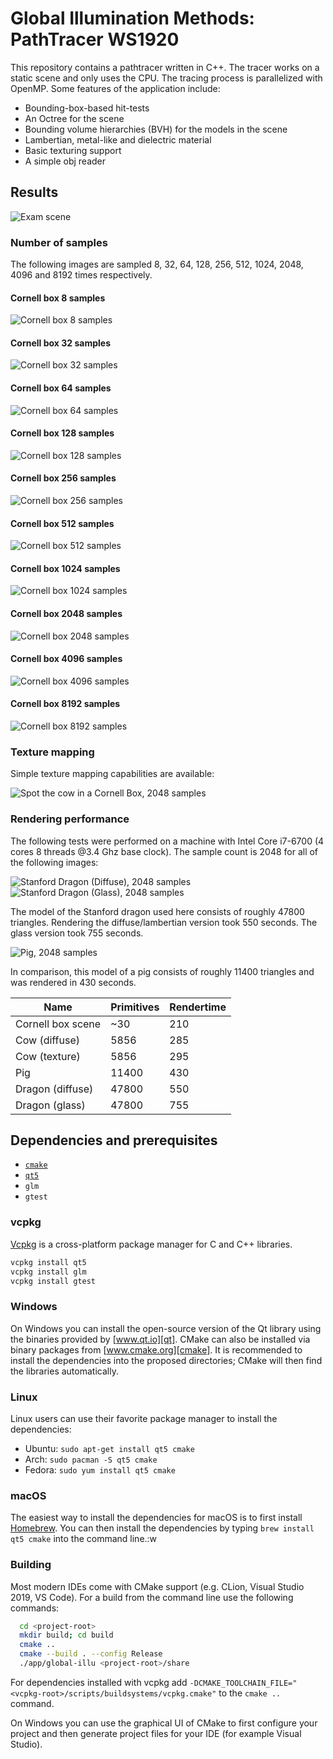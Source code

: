 
# Global Illumination Methods: PathTracer WS1920

This repository contains a pathtracer written in C++. The tracer works on a static scene and only uses the CPU. The tracing process is parallelized with OpenMP. Some features of the application include:

- Bounding-box-based hit-tests
- An Octree for the scene
- Bounding volume hierarchies (BVH) for the models in the scene
- Lambertian, metal-like and dielectric material
- Basic texturing support
- A simple obj reader

## Results

![Exam scene][exam-scene]

### Number of samples

The following images are sampled 8, 32, 64, 128, 256, 512, 1024, 2048, 4096 and 8192 times respectively.

#### Cornell box 8 samples

![Cornell box 8 samples][cornell-8]

#### Cornell box 32 samples

![Cornell box 32 samples][cornell-32]

#### Cornell box 64 samples

![Cornell box 64 samples][cornell-64]

#### Cornell box 128 samples

![Cornell box 128 samples][cornell-128]

#### Cornell box 256 samples

![Cornell box 256 samples][cornell-256]

#### Cornell box 512 samples

![Cornell box 512 samples][cornell-512]

#### Cornell box 1024 samples

![Cornell box 1024 samples][cornell-1024]

#### Cornell box 2048 samples

![Cornell box 2048 samples][cornell-2048]

#### Cornell box 4096 samples

![Cornell box 4096 samples][cornell-4096]

#### Cornell box 8192 samples

![Cornell box 8192 samples][cornell-8192]

### Texture mapping

Simple texture mapping capabilities are available:

![Spot the cow in a Cornell Box, 2048 samples][spot]

### Rendering performance

The following tests were performed on a machine with Intel Core i7-6700 (4 cores 8 threads @3.4 Ghz base clock). The sample count is 2048 for all of the following images:

![Stanford Dragon (Diffuse), 2048 samples][dragon-lambertian]
![Stanford Dragon (Glass), 2048 samples][dragon-dielectric]

The model of the Stanford dragon used here consists of roughly 47800 triangles. Rendering the diffuse/lambertian version took 550 seconds. The glass version took 755 seconds.

![Pig, 2048 samples][pig]

In comparison, this model of a pig consists of roughly 11400 triangles and was rendered in 430 seconds.

| Name              | Primitives    | Rendertime    |
| ----------------- | ------------- | ------------- |
| Cornell box scene | ~30           | 210           |
| Cow (diffuse)     | 5856          | 285           |
| Cow (texture)     | 5856          | 295           |
| Pig               | 11400         | 430           |
| Dragon (diffuse)  | 47800         | 550           |
| Dragon (glass)    | 47800         | 755           |

## Dependencies and prerequisites

- [`cmake`][cmake]
- [`qt5`][qt]
- `glm`
- `gtest`

### vcpkg

[Vcpkg][vcpkg] is a cross-platform package manager for C and C++ libraries.

```bash
vcpkg install qt5
vcpkg install glm
vcpkg install gtest
```

### Windows

On Windows you can install the open-source version of the Qt library using the binaries provided by [www.qt.io][qt]. CMake can also be installed via binary packages from [www.cmake.org][cmake]. It is recommended to install the dependencies into the proposed directories; CMake will then find the libraries automatically.

### Linux

Linux users can use their favorite package manager to install the dependencies:

- Ubuntu: `sudo apt-get install qt5 cmake`
- Arch: `sudo pacman -S qt5 cmake`
- Fedora: `sudo yum install qt5 cmake`

### macOS

The easiest way to install the dependencies for macOS is to first install [Homebrew][brew]. You can then install the dependencies by typing `brew install qt5 cmake` into the command line.:w

### Building

Most modern IDEs come with CMake support (e.g. CLion, Visual Studio 2019, VS Code). For a build from the command line use the following commands:

```Bash
  cd <project-root>
  mkdir build; cd build
  cmake ..
  cmake --build . --config Release
  ./app/global-illu <project-root>/share
```

For dependencies installed with vcpkg add `-DCMAKE_TOOLCHAIN_FILE="<vcpkg-root>/scripts/buildsystems/vcpkg.cmake"` to the `cmake ..` command.

On Windows you can use the graphical UI of CMake to first configure your project and then generate project files for your IDE (for example Visual Studio).

[qt]: https://www.qt.io/download-open-source/
[cmake]: https://cmake.org/download/
[brew]: www.brew.sh
[vcpkg]: https://github.com/Microsoft/vcpkg

[exam-scene]: ./results/exam-scene.jpg "Exam scene"
[cornell-8]: ./results/cornell-8.png "Cornell box 8 samples"
[cornell-32]: ./results/cornell-32.png "Cornell box 32 samples"
[cornell-64]: ./results/cornell-64.png "Cornell box 64 samples"
[cornell-128]: ./results/cornell-128.png "Cornell box 128 samples"
[cornell-256]: ./results/cornell-256.png "Cornell box 256 samples"
[cornell-512]: ./results/cornell-512.png "Cornell box 512 samples"
[cornell-1024]: ./results/cornell-1024.png "Cornell box 1024 samples"
[cornell-2048]: ./results/cornell-2048.png "Cornell box 2048 samples"
[cornell-4096]: ./results/cornell-4096.png "Cornell box 4096 samples"
[cornell-8192]: ./results/cornell-8192.png "Cornell box 8192 samples"
[spot]: ./results/spot-2048.png "Spot in Cornell box, 2048 samples"
[dragon-dielectric]: ./results/dragon-2048.png "Stanford Dragon (Glass) in Cornell box, 2048 samples"
[dragon-lambertian]: ./results/dragon-2048-lambertian.png "Stanford Dragon (Diffuse) in Cornell box, 2048 samples"
[pig]: ./results/pig-2048.png "Pig in Cornell box, 2048 samples"
